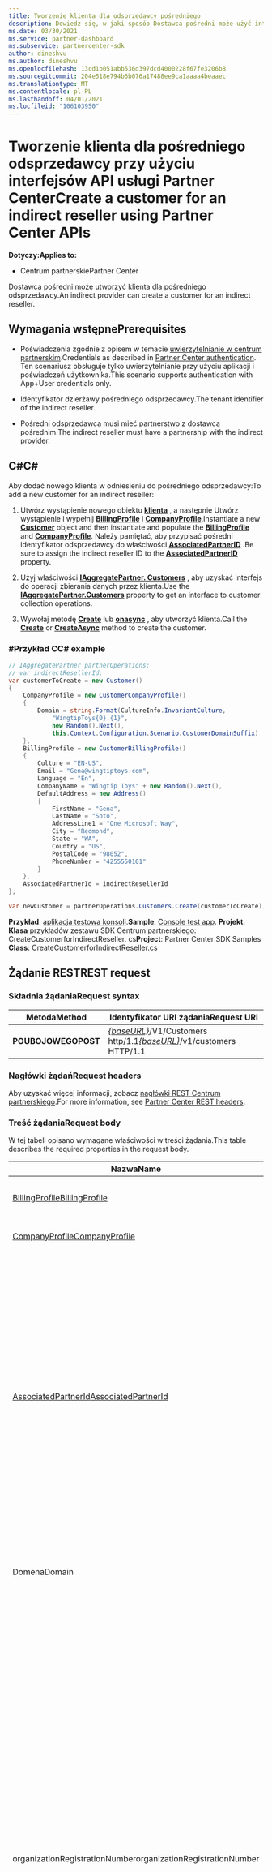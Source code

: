 ```yaml
---
title: Tworzenie klienta dla odsprzedawcy pośredniego
description: Dowiedz się, w jaki sposób Dostawca pośredni może użyć interfejsów API Centrum partnerskiego, aby utworzyć klienta dla pośredniego odsprzedawcy.
ms.date: 03/30/2021
ms.service: partner-dashboard
ms.subservice: partnercenter-sdk
author: dineshvu
ms.author: dineshvu
ms.openlocfilehash: 13cd1b051abb536d397dcd4000228f67fe3206b8
ms.sourcegitcommit: 204e518e794b6b076a17488ee9ca1aaaa4beaaec
ms.translationtype: MT
ms.contentlocale: pl-PL
ms.lasthandoff: 04/01/2021
ms.locfileid: "106103950"
---
```

# <a name="create-a-customer-for-an-indirect-reseller-using-partner-center-apis"></a><span data-ttu-id="aa0b4-103">Tworzenie klienta dla pośredniego odsprzedawcy przy użyciu interfejsów API usługi Partner Center</span><span class="sxs-lookup"><span data-stu-id="aa0b4-103">Create a customer for an indirect reseller using Partner Center APIs</span></span>

<span data-ttu-id="aa0b4-104">**Dotyczy:**</span><span class="sxs-lookup"><span data-stu-id="aa0b4-104">**Applies to:**</span></span>

- <span data-ttu-id="aa0b4-105">Centrum partnerskie</span><span class="sxs-lookup"><span data-stu-id="aa0b4-105">Partner Center</span></span>

<span data-ttu-id="aa0b4-106">Dostawca pośredni może utworzyć klienta dla pośredniego odsprzedawcy.</span><span class="sxs-lookup"><span data-stu-id="aa0b4-106">An indirect provider can create a customer for an indirect reseller.</span></span>

## <a name="prerequisites"></a><span data-ttu-id="aa0b4-107">Wymagania wstępne</span><span class="sxs-lookup"><span data-stu-id="aa0b4-107">Prerequisites</span></span>

- <span data-ttu-id="aa0b4-108">Poświadczenia zgodnie z opisem w temacie [uwierzytelnianie w centrum partnerskim](partner-center-authentication.md).</span><span class="sxs-lookup"><span data-stu-id="aa0b4-108">Credentials as described in [Partner Center authentication](partner-center-authentication.md).</span></span> <span data-ttu-id="aa0b4-109">Ten scenariusz obsługuje tylko uwierzytelnianie przy użyciu aplikacji i poświadczeń użytkownika.</span><span class="sxs-lookup"><span data-stu-id="aa0b4-109">This scenario supports authentication with App+User credentials only.</span></span>

- <span data-ttu-id="aa0b4-110">Identyfikator dzierżawy pośredniego odsprzedawcy.</span><span class="sxs-lookup"><span data-stu-id="aa0b4-110">The tenant identifier of the indirect reseller.</span></span>

- <span data-ttu-id="aa0b4-111">Pośredni odsprzedawca musi mieć partnerstwo z dostawcą pośrednim.</span><span class="sxs-lookup"><span data-stu-id="aa0b4-111">The indirect reseller must have a partnership with the indirect provider.</span></span>

## <a name="c"></a><span data-ttu-id="aa0b4-112">C\#</span><span class="sxs-lookup"><span data-stu-id="aa0b4-112">C\#</span></span>

<span data-ttu-id="aa0b4-113">Aby dodać nowego klienta w odniesieniu do pośredniego odsprzedawcy:</span><span class="sxs-lookup"><span data-stu-id="aa0b4-113">To add a new customer for an indirect reseller:</span></span>

1. <span data-ttu-id="aa0b4-114">Utwórz wystąpienie nowego obiektu [**klienta**](/dotnet/api/microsoft.store.partnercenter.models.customers.customer) , a następnie Utwórz wystąpienie i wypełnij [**BillingProfile**](/dotnet/api/microsoft.store.partnercenter.models.customers.customerbillingprofile) i [**CompanyProfile**](/dotnet/api/microsoft.store.partnercenter.models.customers.customercompanyprofile).</span><span class="sxs-lookup"><span data-stu-id="aa0b4-114">Instantiate a new [**Customer**](/dotnet/api/microsoft.store.partnercenter.models.customers.customer) object and then instantiate and populate the [**BillingProfile**](/dotnet/api/microsoft.store.partnercenter.models.customers.customerbillingprofile) and [**CompanyProfile**](/dotnet/api/microsoft.store.partnercenter.models.customers.customercompanyprofile).</span></span> <span data-ttu-id="aa0b4-115">Należy pamiętać, aby przypisać pośredni identyfikator odsprzedawcy do właściwości [**AssociatedPartnerID**](/dotnet/api/microsoft.store.partnercenter.models.customers.customer.associatedpartnerid) .</span><span class="sxs-lookup"><span data-stu-id="aa0b4-115">Be sure to assign the indirect reseller ID to the [**AssociatedPartnerID**](/dotnet/api/microsoft.store.partnercenter.models.customers.customer.associatedpartnerid) property.</span></span>

2. <span data-ttu-id="aa0b4-116">Użyj właściwości [**IAggregatePartner. Customers**](/dotnet/api/microsoft.store.partnercenter.ipartner.customers) , aby uzyskać interfejs do operacji zbierania danych przez klienta.</span><span class="sxs-lookup"><span data-stu-id="aa0b4-116">Use the [**IAggregatePartner.Customers**](/dotnet/api/microsoft.store.partnercenter.ipartner.customers) property to get an interface to customer collection operations.</span></span>

3. <span data-ttu-id="aa0b4-117">Wywołaj metodę [**Create**](/dotnet/api/microsoft.store.partnercenter.genericoperations.ientitycreateoperations-2.create) lub [**onasync**](/dotnet/api/microsoft.store.partnercenter.genericoperations.ientitycreateoperations-2.createasync) , aby utworzyć klienta.</span><span class="sxs-lookup"><span data-stu-id="aa0b4-117">Call the [**Create**](/dotnet/api/microsoft.store.partnercenter.genericoperations.ientitycreateoperations-2.create) or [**CreateAsync**](/dotnet/api/microsoft.store.partnercenter.genericoperations.ientitycreateoperations-2.createasync) method to create the customer.</span></span>

### <a name="c-example"></a><span data-ttu-id="aa0b4-118">\#Przykład C</span><span class="sxs-lookup"><span data-stu-id="aa0b4-118">C\# example</span></span>

``` csharp
// IAggregatePartner partnerOperations;
// var indirectResellerId;
var customerToCreate = new Customer()
{
    CompanyProfile = new CustomerCompanyProfile()
    {
        Domain = string.Format(CultureInfo.InvariantCulture,
            "WingtipToys{0}.{1}",
            new Random().Next(),
            this.Context.Configuration.Scenario.CustomerDomainSuffix)
    },
    BillingProfile = new CustomerBillingProfile()
    {
        Culture = "EN-US",
        Email = "Gena@wingtiptoys.com",
        Language = "En",
        CompanyName = "Wingtip Toys" + new Random().Next(),
        DefaultAddress = new Address()
        {
            FirstName = "Gena",
            LastName = "Soto",
            AddressLine1 = "One Microsoft Way",
            City = "Redmond",
            State = "WA",
            Country = "US",
            PostalCode = "98052",
            PhoneNumber = "4255550101"
        }
    },
    AssociatedPartnerId = indirectResellerId
};

var newCustomer = partnerOperations.Customers.Create(customerToCreate);
```

<span data-ttu-id="aa0b4-119">**Przykład**: [aplikacja testowa konsoli](console-test-app.md).</span><span class="sxs-lookup"><span data-stu-id="aa0b4-119">**Sample**: [Console test app](console-test-app.md).</span></span> <span data-ttu-id="aa0b4-120">**Projekt**: **Klasa** przykładów zestawu SDK Centrum partnerskiego: CreateCustomerforIndirectReseller. cs</span><span class="sxs-lookup"><span data-stu-id="aa0b4-120">**Project**: Partner Center SDK Samples **Class**: CreateCustomerforIndirectReseller.cs</span></span>

## <a name="rest-request"></a><span data-ttu-id="aa0b4-121">Żądanie REST</span><span class="sxs-lookup"><span data-stu-id="aa0b4-121">REST request</span></span>

### <a name="request-syntax"></a><span data-ttu-id="aa0b4-122">Składnia żądania</span><span class="sxs-lookup"><span data-stu-id="aa0b4-122">Request syntax</span></span>

| <span data-ttu-id="aa0b4-123">Metoda</span><span class="sxs-lookup"><span data-stu-id="aa0b4-123">Method</span></span>   | <span data-ttu-id="aa0b4-124">Identyfikator URI żądania</span><span class="sxs-lookup"><span data-stu-id="aa0b4-124">Request URI</span></span>                                                       |
|----------|-------------------------------------------------------------------|
| <span data-ttu-id="aa0b4-125">**POUBOJOWEGO**</span><span class="sxs-lookup"><span data-stu-id="aa0b4-125">**POST**</span></span> | <span data-ttu-id="aa0b4-126">[*{baseURL}*](partner-center-rest-urls.md)/V1/Customers http/1.1</span><span class="sxs-lookup"><span data-stu-id="aa0b4-126">[*{baseURL}*](partner-center-rest-urls.md)/v1/customers HTTP/1.1</span></span> |

### <a name="request-headers"></a><span data-ttu-id="aa0b4-127">Nagłówki żądań</span><span class="sxs-lookup"><span data-stu-id="aa0b4-127">Request headers</span></span>

<span data-ttu-id="aa0b4-128">Aby uzyskać więcej informacji, zobacz [nagłówki REST Centrum partnerskiego](headers.md).</span><span class="sxs-lookup"><span data-stu-id="aa0b4-128">For more information, see [Partner Center REST headers](headers.md).</span></span>

### <a name="request-body"></a><span data-ttu-id="aa0b4-129">Treść żądania</span><span class="sxs-lookup"><span data-stu-id="aa0b4-129">Request body</span></span>

<span data-ttu-id="aa0b4-130">W tej tabeli opisano wymagane właściwości w treści żądania.</span><span class="sxs-lookup"><span data-stu-id="aa0b4-130">This table describes the required properties in the request body.</span></span>

| <span data-ttu-id="aa0b4-131">Nazwa</span><span class="sxs-lookup"><span data-stu-id="aa0b4-131">Name</span></span>                                          | <span data-ttu-id="aa0b4-132">Typ</span><span class="sxs-lookup"><span data-stu-id="aa0b4-132">Type</span></span>   | <span data-ttu-id="aa0b4-133">Wymagane</span><span class="sxs-lookup"><span data-stu-id="aa0b4-133">Required</span></span> | <span data-ttu-id="aa0b4-134">Opis</span><span class="sxs-lookup"><span data-stu-id="aa0b4-134">Description</span></span>                                                                                                                                                                                                                                                                                                                                           |
|-----------------------------------------------|--------|----------|-------------------------------------------------------------------------------------------------------------------------------------------------------------------------------------------------------------------------------------------------------------------------------------------------------------------------------------------------------|
| [<span data-ttu-id="aa0b4-135">BillingProfile</span><span class="sxs-lookup"><span data-stu-id="aa0b4-135">BillingProfile</span></span>](#billing-profile)             | <span data-ttu-id="aa0b4-136">object</span><span class="sxs-lookup"><span data-stu-id="aa0b4-136">object</span></span> | <span data-ttu-id="aa0b4-137">Tak</span><span class="sxs-lookup"><span data-stu-id="aa0b4-137">Yes</span></span>      | <span data-ttu-id="aa0b4-138">Informacje o profilu rozliczania klienta.</span><span class="sxs-lookup"><span data-stu-id="aa0b4-138">The customer's billing profile information.</span></span>                                                                                                                                                                                                                                                                                                           |
| [<span data-ttu-id="aa0b4-139">CompanyProfile</span><span class="sxs-lookup"><span data-stu-id="aa0b4-139">CompanyProfile</span></span>](#company-profile)             | <span data-ttu-id="aa0b4-140">object</span><span class="sxs-lookup"><span data-stu-id="aa0b4-140">object</span></span> | <span data-ttu-id="aa0b4-141">Tak</span><span class="sxs-lookup"><span data-stu-id="aa0b4-141">Yes</span></span>      | <span data-ttu-id="aa0b4-142">Informacje o profilu firmy klienta.</span><span class="sxs-lookup"><span data-stu-id="aa0b4-142">The customer's company profile information.</span></span>                                                               
| [<span data-ttu-id="aa0b4-143">AssociatedPartnerId</span><span class="sxs-lookup"><span data-stu-id="aa0b4-143">AssociatedPartnerId</span></span>](customer-resources.md#customer) | <span data-ttu-id="aa0b4-144">ciąg</span><span class="sxs-lookup"><span data-stu-id="aa0b4-144">string</span></span> | <span data-ttu-id="aa0b4-145">Tak</span><span class="sxs-lookup"><span data-stu-id="aa0b4-145">Yes</span></span>      | <span data-ttu-id="aa0b4-146">Identyfikator pośredniego odsprzedawcy.</span><span class="sxs-lookup"><span data-stu-id="aa0b4-146">The indirect reseller ID.</span></span> <span data-ttu-id="aa0b4-147">Pośredni odsprzedawca określony przez podany tutaj identyfikator musi mieć powiązanie z dostawcą pośrednim lub żądanie zakończy się niepowodzeniem.</span><span class="sxs-lookup"><span data-stu-id="aa0b4-147">The indirect reseller as indicated by the ID supplied here must have a partnership with the indirect provider or the request will fail.</span></span> <span data-ttu-id="aa0b4-148">Należy również pamiętać, że jeśli wartość AssociatedPartnerId nie zostanie podana, klient zostanie utworzony jako bezpośredni klient dostawcy pośredniego, a nie pośredni odsprzedawca.</span><span class="sxs-lookup"><span data-stu-id="aa0b4-148">Also note that if the AssociatedPartnerId value isn't supplied, the customer is created as a direct customer of the indirect provider rather than the indirect reseller.</span></span> |
|<span data-ttu-id="aa0b4-149">Domena</span><span class="sxs-lookup"><span data-stu-id="aa0b4-149">Domain</span></span>| <span data-ttu-id="aa0b4-150">Ciąg</span><span class="sxs-lookup"><span data-stu-id="aa0b4-150">String</span></span>| <span data-ttu-id="aa0b4-151">Tak</span><span class="sxs-lookup"><span data-stu-id="aa0b4-151">Yes</span></span>|<span data-ttu-id="aa0b4-152">Nazwa domeny klienta, na przykład contoso.onmicrosoft.com.</span><span class="sxs-lookup"><span data-stu-id="aa0b4-152">The customer's domain name, such as contoso.onmicrosoft.com.</span></span>|
|<span data-ttu-id="aa0b4-153">organizationRegistrationNumber</span><span class="sxs-lookup"><span data-stu-id="aa0b4-153">organizationRegistrationNumber</span></span>|    <span data-ttu-id="aa0b4-154">ciąg</span><span class="sxs-lookup"><span data-stu-id="aa0b4-154">string</span></span>|<span data-ttu-id="aa0b4-155">Tak</span><span class="sxs-lookup"><span data-stu-id="aa0b4-155">Yes</span></span>|     <span data-ttu-id="aa0b4-156">Numer identyfikacyjny organizacji klienta (określany również jako numer INN w niektórych krajach).</span><span class="sxs-lookup"><span data-stu-id="aa0b4-156">The customer’s organization registration number (also referred to as INN number in certain countries).</span></span> <span data-ttu-id="aa0b4-157">Wymagane tylko w przypadku firmowego/organizacji klienta znajdującego się w następujących krajach: Armenia (AM), Azerbejdżan (AZ), Białoruś (w przypadku), Węgry (HU), Kazachstan (KZ), Kirgistan (KG), Mołdawia (MD), Rosja (RU), Tadżykistan (TJ), Uzbekistan (UZ), Ukraina (UA), Indie, Brazylia, Afryka Południowa, Polskę, Zjednoczone Emiraty Arabskie, Arabia Saudyjska, Turcja, Tajlandia, Wietnam, Myanmar, Irak, Sudan Południowy i Wenezuela.</span><span class="sxs-lookup"><span data-stu-id="aa0b4-157">Only required for customer’s company/organization located in the following countries: Armenia(AM), Azerbaijan(AZ), Belarus(BY), Hungary(HU), Kazakhstan(KZ), Kyrgyzstan(KG), Moldova(MD), Russia(RU), Tajikistan(TJ), Uzbekistan(UZ), Ukraine(UA), India, Brazil, South Africa, Poland, United Arab Emirates, Saudi Arabia, Turkey, Thailand, Vietnam, Myanmar, Iraq, South Sudan and Venezuela.</span></span> <span data-ttu-id="aa0b4-158">W przypadku firmy/organizacji klienta znajdującej się w innych krajach jest to pole opcjonalne.</span><span class="sxs-lookup"><span data-stu-id="aa0b4-158">For customer’s company/organization located in other countries this is an optional field.</span></span>|



#### <a name="billing-profile"></a><span data-ttu-id="aa0b4-159">Profil rozliczeniowy</span><span class="sxs-lookup"><span data-stu-id="aa0b4-159">Billing profile</span></span>

<span data-ttu-id="aa0b4-160">Ta tabela zawiera opis minimalnych wymaganych pól z zasobów [CustomerBillingProfile](customer-resources.md#customerbillingprofile) wymaganych do utworzenia nowego klienta.</span><span class="sxs-lookup"><span data-stu-id="aa0b4-160">This table describes the minimum required fields from the [CustomerBillingProfile](customer-resources.md#customerbillingprofile) resource needed to create a new customer.</span></span>

| <span data-ttu-id="aa0b4-161">Nazwa</span><span class="sxs-lookup"><span data-stu-id="aa0b4-161">Name</span></span>             | <span data-ttu-id="aa0b4-162">Typ</span><span class="sxs-lookup"><span data-stu-id="aa0b4-162">Type</span></span>                                     | <span data-ttu-id="aa0b4-163">Wymagane</span><span class="sxs-lookup"><span data-stu-id="aa0b4-163">Required</span></span> | <span data-ttu-id="aa0b4-164">Opis</span><span class="sxs-lookup"><span data-stu-id="aa0b4-164">Description</span></span>                                                                                                                                                                                                     |
|------------------|------------------------------------------|----------|-----------------------------------------------------------------------------------------------------------------------------------------------------------------------------------------------------------------|
| <span data-ttu-id="aa0b4-165">poczta e-mail</span><span class="sxs-lookup"><span data-stu-id="aa0b4-165">email</span></span>            | <span data-ttu-id="aa0b4-166">ciąg</span><span class="sxs-lookup"><span data-stu-id="aa0b4-166">string</span></span>                                   | <span data-ttu-id="aa0b4-167">Tak</span><span class="sxs-lookup"><span data-stu-id="aa0b4-167">Yes</span></span>      | <span data-ttu-id="aa0b4-168">Adres e-mail klienta.</span><span class="sxs-lookup"><span data-stu-id="aa0b4-168">The customer's email address.</span></span>                                                                                                                                                                                   |
| <span data-ttu-id="aa0b4-169">kultura</span><span class="sxs-lookup"><span data-stu-id="aa0b4-169">culture</span></span>          | <span data-ttu-id="aa0b4-170">ciąg</span><span class="sxs-lookup"><span data-stu-id="aa0b4-170">string</span></span>                                   | <span data-ttu-id="aa0b4-171">Tak</span><span class="sxs-lookup"><span data-stu-id="aa0b4-171">Yes</span></span>      | <span data-ttu-id="aa0b4-172">Ich preferowana kultura do komunikacji i waluty, na przykład "en-US".</span><span class="sxs-lookup"><span data-stu-id="aa0b4-172">Their preferred culture for communication and currency, such as "en-US".</span></span> <span data-ttu-id="aa0b4-173">Zobacz obsługiwane [Języki w centrum partnerskim i ustawienia regionalne](partner-center-supported-languages-and-locales.md) dla obsługiwanych kultur.</span><span class="sxs-lookup"><span data-stu-id="aa0b4-173">See [Partner Center supported languages and locales](partner-center-supported-languages-and-locales.md) for the supported cultures.</span></span> |
| <span data-ttu-id="aa0b4-174">language</span><span class="sxs-lookup"><span data-stu-id="aa0b4-174">language</span></span>         | <span data-ttu-id="aa0b4-175">ciąg</span><span class="sxs-lookup"><span data-stu-id="aa0b4-175">string</span></span>                                   | <span data-ttu-id="aa0b4-176">Tak</span><span class="sxs-lookup"><span data-stu-id="aa0b4-176">Yes</span></span>      | <span data-ttu-id="aa0b4-177">Język domyślny.</span><span class="sxs-lookup"><span data-stu-id="aa0b4-177">The default language.</span></span> <span data-ttu-id="aa0b4-178">Obsługiwane są dwa znaki kodów języka (na przykład `en` lub `fr` ).</span><span class="sxs-lookup"><span data-stu-id="aa0b4-178">Two character language codes (for example `en` or `fr`) are supported.</span></span>                                                                                                                                |
| <span data-ttu-id="aa0b4-179">\_Nazwa firmy</span><span class="sxs-lookup"><span data-stu-id="aa0b4-179">company\_name</span></span>    | <span data-ttu-id="aa0b4-180">ciąg</span><span class="sxs-lookup"><span data-stu-id="aa0b4-180">string</span></span>                                   | <span data-ttu-id="aa0b4-181">Tak</span><span class="sxs-lookup"><span data-stu-id="aa0b4-181">Yes</span></span>      | <span data-ttu-id="aa0b4-182">Nazwa zarejestrowanej firmy/organizacji.</span><span class="sxs-lookup"><span data-stu-id="aa0b4-182">The registered company/organization name.</span></span>                                                                                                                                                                       |
| <span data-ttu-id="aa0b4-183">domyślny \_ adres</span><span class="sxs-lookup"><span data-stu-id="aa0b4-183">default\_address</span></span> | [<span data-ttu-id="aa0b4-184">Adres</span><span class="sxs-lookup"><span data-stu-id="aa0b4-184">Address</span></span>](utility-resources.md#address) | <span data-ttu-id="aa0b4-185">Tak</span><span class="sxs-lookup"><span data-stu-id="aa0b4-185">Yes</span></span>      | <span data-ttu-id="aa0b4-186">Zarejestrowany adres firmy/organizacji klienta.</span><span class="sxs-lookup"><span data-stu-id="aa0b4-186">The registered address of the customer's company/organization.</span></span> <span data-ttu-id="aa0b4-187">Zobacz zasób [adresu](utility-resources.md#address) , aby uzyskać informacje o ograniczeniach długości.</span><span class="sxs-lookup"><span data-stu-id="aa0b4-187">See the [Address](utility-resources.md#address) resource for information on any length limitations.</span></span>                                             |

#### <a name="company-profile"></a><span data-ttu-id="aa0b4-188">Profil firmy</span><span class="sxs-lookup"><span data-stu-id="aa0b4-188">Company profile</span></span>

<span data-ttu-id="aa0b4-189">Ta tabela zawiera opis minimalnych wymaganych pól z zasobów [CustomerCompanyProfile](customer-resources.md#customercompanyprofile) wymaganych do utworzenia nowego klienta.</span><span class="sxs-lookup"><span data-stu-id="aa0b4-189">This table describes the minimum required fields from the [CustomerCompanyProfile](customer-resources.md#customercompanyprofile) resource needed to create a new customer.</span></span>

| <span data-ttu-id="aa0b4-190">Nazwa</span><span class="sxs-lookup"><span data-stu-id="aa0b4-190">Name</span></span>   | <span data-ttu-id="aa0b4-191">Typ</span><span class="sxs-lookup"><span data-stu-id="aa0b4-191">Type</span></span>   | <span data-ttu-id="aa0b4-192">Wymagane</span><span class="sxs-lookup"><span data-stu-id="aa0b4-192">Required</span></span> | <span data-ttu-id="aa0b4-193">Opis</span><span class="sxs-lookup"><span data-stu-id="aa0b4-193">Description</span></span>                                                  |
|--------|--------|----------|--------------------------------------------------------------|
| <span data-ttu-id="aa0b4-194">domena</span><span class="sxs-lookup"><span data-stu-id="aa0b4-194">domain</span></span> | <span data-ttu-id="aa0b4-195">ciąg</span><span class="sxs-lookup"><span data-stu-id="aa0b4-195">string</span></span> | <span data-ttu-id="aa0b4-196">Tak</span><span class="sxs-lookup"><span data-stu-id="aa0b4-196">Yes</span></span>     | <span data-ttu-id="aa0b4-197">Nazwa domeny klienta, na przykład contoso.onmicrosoft.com.</span><span class="sxs-lookup"><span data-stu-id="aa0b4-197">The customer's domain name, such as contoso.onmicrosoft.com.</span></span> |
| <span data-ttu-id="aa0b4-198">organizationRegistrationNumber</span><span class="sxs-lookup"><span data-stu-id="aa0b4-198">organizationRegistrationNumber</span></span> | <span data-ttu-id="aa0b4-199">ciąg</span><span class="sxs-lookup"><span data-stu-id="aa0b4-199">string</span></span> | <span data-ttu-id="aa0b4-200">Zależy od warunku</span><span class="sxs-lookup"><span data-stu-id="aa0b4-200">Depends on condition</span></span> | <span data-ttu-id="aa0b4-201">Numer rejestracji organizacji klienta (określany również jako numer INN w niektórych krajach).</span><span class="sxs-lookup"><span data-stu-id="aa0b4-201">The customer’s organization registration number (also referred to as the INN number in certain countries).</span></span> <br/><br/><span data-ttu-id="aa0b4-202">Wypełnienie tego pola jest wymagane tylko wtedy, gdy firma lub organizacja klienta znajduje się w następujących krajach:</span><span class="sxs-lookup"><span data-stu-id="aa0b4-202">Completing this field is required only if a customer’s company/organization is located in the following countries:</span></span> <br/><br/><span data-ttu-id="aa0b4-203">-Armenia (AM)</span><span class="sxs-lookup"><span data-stu-id="aa0b4-203">- Armenia (AM)</span></span> <br/><span data-ttu-id="aa0b4-204">-Azerbejdżan (AZ)</span><span class="sxs-lookup"><span data-stu-id="aa0b4-204">- Azerbaijan (AZ)</span></span><br/><span data-ttu-id="aa0b4-205">-Białoruś (przez)</span><span class="sxs-lookup"><span data-stu-id="aa0b4-205">- Belarus (BY)</span></span><br/><span data-ttu-id="aa0b4-206">-Węgry (HU)</span><span class="sxs-lookup"><span data-stu-id="aa0b4-206">- Hungary (HU)</span></span><br/><span data-ttu-id="aa0b4-207">-Kazachstan (KZ)</span><span class="sxs-lookup"><span data-stu-id="aa0b4-207">- Kazakhstan (KZ)</span></span><br/><span data-ttu-id="aa0b4-208">-Kirgistan (KG)</span><span class="sxs-lookup"><span data-stu-id="aa0b4-208">- Kyrgyzstan (KG)</span></span><br/><span data-ttu-id="aa0b4-209">— Mołdawia (MD)</span><span class="sxs-lookup"><span data-stu-id="aa0b4-209">- Moldova (MD)</span></span><br/><span data-ttu-id="aa0b4-210">— Rosja (RU)</span><span class="sxs-lookup"><span data-stu-id="aa0b4-210">- Russia (RU)</span></span><br/><span data-ttu-id="aa0b4-211">-Tadżykistan (TJ)</span><span class="sxs-lookup"><span data-stu-id="aa0b4-211">- Tajikistan (TJ)</span></span><br/><span data-ttu-id="aa0b4-212">-Uzbekistan (UZ)</span><span class="sxs-lookup"><span data-stu-id="aa0b4-212">- Uzbekistan (UZ)</span></span><br/><span data-ttu-id="aa0b4-213">-Ukraina (UA)</span><span class="sxs-lookup"><span data-stu-id="aa0b4-213">- Ukraine (UA)</span></span><br/><br/><span data-ttu-id="aa0b4-214">To pole nie jest wymagane, jeśli firma/organizacja klienta znajduje się w innych krajach poza tymi przedstawionymi tutaj.</span><span class="sxs-lookup"><span data-stu-id="aa0b4-214">This field is not required if the customer’s company/organization is located in other countries beyond those shown here.</span></span>  |

### <a name="request-example"></a><span data-ttu-id="aa0b4-215">Przykład żądania</span><span class="sxs-lookup"><span data-stu-id="aa0b4-215">Request example</span></span>

```http
POST https://api.partnercenter.microsoft.com/v1/customers HTTP/1.1
Authorization: Bearer <token>
MS-RequestId: d628adbe-b7ee-412e-ac55-58f22b4ba2f4
MS-CorrelationId: 0dd197a8-992c-44ca-aeae-21cd83494dce
X-Locale: en-US
MS-PartnerCenter-Client: Partner Center .NET SDK
Content-Type: application/json
Host: api.partnercenter.microsoft.com
Content-Length: 823
Expect: 100-continue
Connection: Keep-Alive

{
    "Id": null,
    "CommerceId": null,
    "CompanyProfile": {
        "TenantId": null,
        "Domain": "WingtipToys678152504.onmicrosoft.com",
        "CompanyName": null,
        "Attributes": {
            "ObjectType": "CustomerCompanyProfile"
        }
    },
    "BillingProfile": {
        "Id": null,
        "FirstName": null,
        "LastName": null,
        "Email": "Gena@wingtiptoys.com",
        "Culture": "EN-US",
        "Language": "En",
        "CompanyName": "Wingtip Toys678152504",
        "DefaultAddress": {
            "Country": "US",
            "Region": null,
            "City": "Redmond",
            "State": "WA",
            "AddressLine1": "One Microsoft Way",
            "AddressLine2": null,
            "PostalCode": "98052",
            "FirstName": "Gena",
            "LastName": "Soto",
            "PhoneNumber": "4255550101"
        },
        "Attributes": {
            "ObjectType": "CustomerBillingProfile"
        }
    },
    "RelationshipToPartner": "none",
    "AllowDelegatedAccess": null,
    "UserCredentials": null,
    "CustomDomains": null,
    "AssociatedPartnerId": "484e548c-f5f3-4528-93a9-c16c6373cb59",
    "Attributes": {
        "ObjectType": "Customer"
    }
}
```

## <a name="rest-response"></a><span data-ttu-id="aa0b4-216">Odpowiedź REST</span><span class="sxs-lookup"><span data-stu-id="aa0b4-216">REST response</span></span>

<span data-ttu-id="aa0b4-217">Jeśli to się powiedzie, odpowiedź zawiera zasób [klienta](customer-resources.md#customer) dla nowego klienta.</span><span class="sxs-lookup"><span data-stu-id="aa0b4-217">If successful, the response contains a [Customer](customer-resources.md#customer) resource for the new customer.</span></span>

### <a name="response-success-and-error-codes"></a><span data-ttu-id="aa0b4-218">Kody sukcesu i błędów odpowiedzi</span><span class="sxs-lookup"><span data-stu-id="aa0b4-218">Response success and error codes</span></span>

<span data-ttu-id="aa0b4-219">Odpowiedzi są uzyskiwane przy użyciu kodu stanu HTTP, który wskazuje powodzenie lub niepowodzenie i dodatkowe informacje debugowania.</span><span class="sxs-lookup"><span data-stu-id="aa0b4-219">Responses come with an HTTP status code that indicates success or failure and additional debugging information.</span></span> <span data-ttu-id="aa0b4-220">Użyj narzędzia do śledzenia sieci, aby odczytać ten kod, typ błędu i dodatkowe parametry.</span><span class="sxs-lookup"><span data-stu-id="aa0b4-220">Use a network trace tool to read this code, error type, and additional parameters.</span></span> <span data-ttu-id="aa0b4-221">Aby uzyskać pełną listę, zobacz [kody błędów REST centrum partnera](error-codes.md).</span><span class="sxs-lookup"><span data-stu-id="aa0b4-221">For the full list, see [Partner Center REST error codes](error-codes.md).</span></span>

### <a name="response-example"></a><span data-ttu-id="aa0b4-222">Przykład odpowiedzi</span><span class="sxs-lookup"><span data-stu-id="aa0b4-222">Response example</span></span>

```http
HTTP/1.1 201 Created
Content-Length: 1085
Content-Type: application/json; charset=utf-8
MS-CorrelationId: 0dd197a8-992c-44ca-aeae-21cd83494dce
MS-RequestId: d628adbe-b7ee-412e-ac55-58f22b4ba2f4
MS-CV: Yy/YaA0gYEmfQyR/.0
MS-ServerId: 030020525
Date: Tue, 06 Jun 2017 23:11:40 GMT

{
    "id": "626099fe-17af-4756-9fd0-6a73b7127859",
    "commerceId": "626099fe-17af-4756-9fd0-6a73b7127859",
    "companyProfile": {
        "tenantId": "626099fe-17af-4756-9fd0-6a73b7127859",
        "domain": "WingtipToys678152504.onmicrosoft.com",
        "companyName": "Wingtip Toys678152504",
        "links": {
            "self": {
                "uri": "/customers/626099fe-17af-4756-9fd0-6a73b7127859/profiles/company",
                "method": "GET",
                "headers": []
            }
        },
        "attributes": {
            "objectType": "CustomerCompanyProfile"
        }
    },
    "billingProfile": {
        "id": "7079246e-7b62-56ef-7cbd-a819514b54b5",
        "email": "Gena@wingtiptoys.com",
        "culture": "en-US",
        "language": "En",
        "companyName": "Wingtip Toys678152504",
        "defaultAddress": {
            "country": "US",
            "city": "Redmond",
            "state": "WA",
            "addressLine1": "One Microsoft Way",
            "postalCode": "98052",
            "firstName": "Gena",
            "lastName": "Soto",
            "phoneNumber": "4255550101"
        },
        "attributes": {
            "etag": "-8799889149591823008",
            "objectType": "CustomerBillingProfile"
        }
    },
    "relationshipToPartner": "reseller",
    "allowDelegatedAccess": true,
    "userCredentials": {
        "userName": "admin",
        "password": "0Krha*Io"
    },
    "associatedPartnerId": "484e548c-f5f3-4528-93a9-c16c6373cb59",
    "attributes": {
        "objectType": "Customer"
    }
}
```